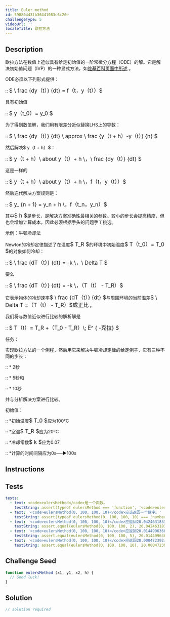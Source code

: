 ```yaml
---
title: Euler method
id: 59880443fb36441083c6c20e
challengeType: 5
videoUrl: ''
localeTitle: 欧拉方法
---
```


## Description
<section id="description"><p>欧拉方法在数值上近似具有给定初始值的一阶常微分方程（ODE）的解。它是解决初始值问题（IVP）的一种显式方法，如<a href="https://en.wikipedia.org/wiki/Euler method" title="wp：欧拉方法">维基百科页面中所述</a> 。 </p><p> ODE必须以下列形式提供： </p><p> :: <big>$ \ frac {dy（t）} {dt} = f（t，y（t））$</big> </p><p>具有初始值</p><p> :: <big>$ y（t_0）= y_0 $</big> </p><p>为了得到数值解，我们用有限差分近似替换LHS上的导数： </p><p> :: <big>$ \ frac {dy（t）} {dt} \ approx \ frac {y（t + h）-y（t）} {h} $</big> </p><p>然后解决$ y（t + h）$： </p><p> :: <big>$ y（t + h）\ about y（t）+ h \，\ frac {dy（t）} {dt} $</big> </p><p>这是一样的</p><p> :: <big>$ y（t + h）\ about y（t）+ h \，f（t，y（t））$</big> </p><p>然后迭代解决方案规则是： </p><p> :: <big>$ y_ {n + 1} = y_n + h \，f（t_n，y_n）$</big> </p><p>其中<big>$ h $</big>是步长，是解决方案准确性最相关的参数。较小的步长会提高精度，但也会增加计算成本，因此必须根据手头的问题手工挑选。 </p><p>示例：牛顿冷却法</p><p> Newton的冷却定律描述了在温度<big>$ T_R $</big>的环境中初始温度<big>$ T（t_0）= T_0 $</big>的对象如何冷却： </p><p> :: <big>$ \ frac {dT（t）} {dt} = -k \，\ Delta T $</big> </p><p>要么</p><p> :: <big>$ \ frac {dT（t）} {dt} = -k \，（T（t） -  T_R）$</big> </p><p>它表示物体的冷却速率<big>$ \ frac {dT（t）} {dt} $</big>与周围环境的当前温差<big>$ \ Delta T =（T（t） -  T_R）$成正比</big> 。 </p><p>我们将与数值近似进行比较的解析解是</p><p> :: <big>$ T（t）= T_R +（T_0  -  T_R）\; Ë^ { -克拉} $</big> </p>任务： <p>实现欧拉方法的一个例程，然后用它来解决牛顿冷却定律的给定例子，它有三种不同的步长： </p><p> :: * 2秒</p><p> :: * 5秒和</p><p> :: * 10秒</p><p>并与分析解决方案进行比较。 </p>初始值： <p> :: *初始温度<big>$ T_0 $</big>应为100°C </p><p> :: *室温<big>$ T_R $</big>应为20°C </p><p> :: *冷却常数<big>$ k $</big>应为0.07 </p><p> :: *计算的时间间隔应为0s──►100s </p></section>

## Instructions
<section id="instructions">
</section>

## Tests
<section id='tests'>

```yml
tests:
  - text: <code>eulersMethod</code>是一个函数。
    testString: assert(typeof eulersMethod === 'function', '<code>eulersMethod</code> is a function.');
  - text: '<code>eulersMethod(0, 100, 100, 10)</code>应该返回一个数字。'
    testString: assert(typeof eulersMethod(0, 100, 100, 10) === 'number', '<code>eulersMethod(0, 100, 100, 10)</code> should return a number.');
  - text: '<code>eulersMethod(0, 100, 100, 10)</code>应返回20.0424631833732。'
    testString: assert.equal(eulersMethod(0, 100, 100, 2), 20.0424631833732, '<code>eulersMethod(0, 100, 100, 10)</code> should return 20.0424631833732.');
  - text: '<code>eulersMethod(0, 100, 100, 10)</code>应返回20.01449963666907。'
    testString: assert.equal(eulersMethod(0, 100, 100, 5), 20.01449963666907, '<code>eulersMethod(0, 100, 100, 10)</code> should return 20.01449963666907.');
  - text: '<code>eulersMethod(0, 100, 100, 10)</code>应返回20.000472392。'
    testString: assert.equal(eulersMethod(0, 100, 100, 10), 20.000472392, '<code>eulersMethod(0, 100, 100, 10)</code> should return 20.000472392.');

```

</section>

## Challenge Seed
<section id='challengeSeed'>

<div id='js-seed'>

```js
function eulersMethod (x1, y1, x2, h) {
  // Good luck!
}

```

</div>



</section>

## Solution
<section id='solution'>

```js
// solution required
```
</section>
